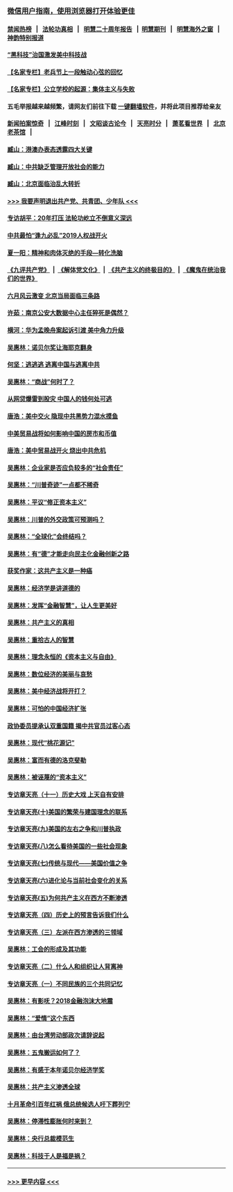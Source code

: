 ### [微信用户指南，使用浏览器打开体验更佳](https://github.com/gfw-breaker/banned-news1/blob/master/indexes/wechat-guide.md?t=0)
#### [禁闻热榜](热点新闻.md?t=0)  &nbsp;&nbsp;|&nbsp;&nbsp; [法轮功真相](https://github.com/gfw-breaker/truth/blob/master/README.md?t=0) &nbsp;&nbsp;|&nbsp;&nbsp; [明慧二十周年报告](https://github.com/gfw-breaker/mh-reports/blob/master/README.md?t=0) &nbsp;&nbsp;|&nbsp;&nbsp;[明慧期刊](https://github.com/gfw-breaker/mh-qikan) &nbsp;&nbsp;|&nbsp;&nbsp; [明慧海外之窗](https://github.com/gfw-breaker/mh-news/blob/master/README.md?t=0) &nbsp;&nbsp;|&nbsp;&nbsp; [神韵特别报道](https://github.com/gfw-breaker/mh-news/blob/master/shenyun.md?t=0)
#### [“黑科技”治国激发美中科技战](../pages/nsc423/n11638056.md?t=02071802) 
#### [【名家专栏】老兵节上一段触动心弦的回忆](../pages/nsc423/n11646016.md?t=02071802) 
#### [【名家专栏】公立学校的起源：集体主义与失败](../pages/nsc423/n11601833.md?t=02071802) 
#### 五毛举报越来越频繁，请网友们前往下载 [一键翻墙软件](https://github.com/gfw-breaker/ssr-accounts)，并将此项目推荐给亲友
#### [新闻拍案惊奇](https://github.com/gfw-breaker/banned-news1/blob/master/pages/link4.md) &nbsp;&nbsp;|&nbsp;&nbsp; [江峰时刻](https://github.com/gfw-breaker/banned-news1/blob/master/pages/link4.md) &nbsp;&nbsp;|&nbsp;&nbsp; [文昭谈古论今](https://github.com/gfw-breaker/banned-news1/blob/master/pages/link4.md) &nbsp;&nbsp;|&nbsp;&nbsp; [天亮时分](https://github.com/gfw-breaker/banned-news1/blob/master/pages/link4.md) &nbsp;&nbsp;|&nbsp;&nbsp; [萧茗看世界](https://github.com/gfw-breaker/banned-news1/blob/master/pages/link4.md) &nbsp;&nbsp;|&nbsp;&nbsp; [北京老茶馆](https://github.com/gfw-breaker/banned-news1/blob/master/pages/link4.md) &nbsp;&nbsp;|&nbsp;&nbsp; 
#### [臧山：港澳办表态透露四大关键](../pages/nsc423/n11421628.md?t=02071802) 
#### [臧山：中共缺乏管理开放社会的能力](../pages/nsc423/n11407457.md?t=02071802) 
#### [臧山：北京面临治乱大转折](../pages/nsc423/n11406895.md?t=02071802) 
#### [>>> 我要声明退出共产党、共青团、少年队 <<<](https://github.com/begood0513/goodnews/blob/master/quit/letter.md) 
#### [专访胡平：20年打压 法轮功屹立不倒意义深远](../pages/nsc423/n11398800.md?t=02071802) 
#### [中共最怕“逢九必乱”2019人权战开火](../pages/nsc423/n11385248.md?t=02071802) 
#### [夏一阳：精神和肉体灭绝的手段—转化洗脑](../pages/nsc423/n11368250.md?t=02071802) 
#### [《九评共产党》](https://github.com/begood0513/9ping.md/blob/master/README.md) &nbsp;|&nbsp; [《解体党文化》](../../../../jtdwh.md/blob/master/README.md)  &nbsp;|&nbsp; [《共产主义的终极目的》](../../../../gczydzjmd.md/blob/master/README.md) &nbsp;|&nbsp; [《魔鬼在统治我们的世界》](../../../../mgztzwmdsj.md/blob/master/README.md) 
#### [六月风云激变 北京当局面临三条路](../pages/nsc423/n11313668.md?t=02071802) 
#### [许茹：南京公安大数据中心主任猝死是偶然？](../pages/nsc423/n11064744.md?t=02071802) 
#### [横河：华为孟晚舟案起诉引渡 美中角力升级](../pages/nsc423/n11027230.md?t=02071802) 
#### [吴惠林：诺贝尔奖让海耶克翻身](../pages/nsc423/n10890049.md?t=02071802) 
#### [何坚：逃逃逃 逃离中国与逃离中共](../pages/nsc423/n10592891.md?t=02071802) 
#### [吴惠林：“商战”何时了？](../pages/nsc423/n10573558.md?t=02071802) 
#### [从网贷爆雷到股灾 中国人的钱何处可逃](../pages/nsc423/n10572800.md?t=02071802) 
#### [唐浩：美中交火 隐现中共黑势力混水摸鱼](../pages/nsc423/n10544040.md?t=02071802) 
#### [中美贸易战将如何影响中国的房市和币值](../pages/nsc423/n10543697.md?t=02071802) 
#### [唐浩：美中贸易战开火 烧出中共危机](../pages/nsc423/n10540126.md?t=02071802) 
#### [吴惠林：企业家是否应负较多的“社会责任”](../pages/nsc423/n10535022.md?t=02071802) 
#### [吴惠林：“川普奇迹”一点都不稀奇](../pages/nsc423/n10512808.md?t=02071802) 
#### [吴惠林：平议“修正资本主义”](../pages/nsc423/n10495724.md?t=02071802) 
#### [吴惠林：川普的外交政策可预测吗？](../pages/nsc423/n10462387.md?t=02071802) 
#### [吴惠林：“全球化”会终结吗？](../pages/nsc423/n10452838.md?t=02071802) 
#### [吴惠林：有“德”才能走向民主化金融创新之路](../pages/nsc423/n10432292.md?t=02071802) 
#### [获奖作家：这共产主义是一种癌](../pages/nsc423/n10431541.md?t=02071802) 
#### [吴惠林：经济学是讲道德的](../pages/nsc423/n10398014.md?t=02071802) 
#### [吴惠林：发挥“金融智慧”，让人生更美好](../pages/nsc423/n10375019.md?t=02071802) 
#### [吴惠林：共产主义的真相](../pages/nsc423/n10351394.md?t=02071802) 
#### [吴惠林：重拾古人的智慧](../pages/nsc423/n10337691.md?t=02071802) 
#### [吴惠林：理念永恒的《资本主义与自由》](../pages/nsc423/n10316274.md?t=02071802) 
#### [吴惠林：数位经济的美丽与哀愁](../pages/nsc423/n10292946.md?t=02071802) 
#### [吴惠林：美中经济战将开打？](../pages/nsc423/n10258825.md?t=02071802) 
#### [吴惠林：可怕的中国经济扩张](../pages/nsc423/n10219147.md?t=02071802) 
#### [政协委员提承认双重国籍 揭中共官员过客心态](../pages/nsc423/n10208809.md?t=02071802) 
#### [吴惠林：现代“桃花源记”](../pages/nsc423/n10185234.md?t=02071802) 
#### [吴惠林：富而有德的洛克斐勒](../pages/nsc423/n10142264.md?t=02071802) 
#### [吴惠林：被诬蔑的“资本主义”](../pages/nsc423/n10124816.md?t=02071802) 
#### [专访章天亮（十一）历史大戏 上天自有安排](../pages/nsc423/n10094905.md?t=02071802) 
#### [专访章天亮(十)美国的繁荣与建国理念的联系](../pages/nsc423/n10094899.md?t=02071802) 
#### [专访章天亮(九)美国的左右之争和川普执政](../pages/nsc423/n10094889.md?t=02071802) 
#### [专访章天亮(八)怎么看待美国的一些社会现象](../pages/nsc423/n10094857.md?t=02071802) 
#### [专访章天亮(七)传统与现代——美国价值之争](../pages/nsc423/n10093140.md?t=02071802) 
#### [专访章天亮(六)进化论与当前社会变化的关系](../pages/nsc423/n10092036.md?t=02071802) 
#### [专访章天亮(五)为何共产主义在西方不断渗透](../pages/nsc423/n10083620.md?t=02071802) 
#### [专访章天亮（四）历史上的预言告诉我们什么](../pages/nsc423/n10083606.md?t=02071802) 
#### [专访章天亮（三）左派在西方渗透的三领域](../pages/nsc423/n10081115.md?t=02071802) 
#### [吴惠林：工会的形成及其功能](../pages/nsc423/n10080633.md?t=02071802) 
#### [专访章天亮（二）什么人和组织让人背离神](../pages/nsc423/n10076637.md?t=02071802) 
#### [专访章天亮（一）不同民族的三个共同记忆](../pages/nsc423/n10074188.md?t=02071802) 
#### [吴惠林：有影呒？2018金融泡沫大地震](../pages/nsc423/n10040534.md?t=02071802) 
#### [吴惠林：“爱情”这个东西](../pages/nsc423/n10019423.md?t=02071802) 
#### [吴惠林：由台湾劳动部政次请辞说起](../pages/nsc423/n9979679.md?t=02071802) 
#### [吴惠林：五鬼搬运如何了？](../pages/nsc423/n9925338.md?t=02071802) 
#### [吴惠林：有感于本年诺贝尔经济学奖](../pages/nsc423/n9871883.md?t=02071802) 
#### [吴惠林：共产主义渗透全球](../pages/nsc423/n9812748.md?t=02071802) 
#### [十月革命引百年红祸 俄总统候选人吁下葬列宁](../pages/nsc423/n9810182.md?t=02071802) 
#### [吴惠林：停滞性膨胀何时来到？](../pages/nsc423/n9764136.md?t=02071802) 
#### [吴惠林：央行总裁模范生](../pages/nsc423/n9728134.md?t=02071802) 
#### [吴惠林：科技于人是福是祸？](../pages/nsc423/n9672982.md?t=02071802) 

----
#### [ >>> 更早内容 <<< ](../indexes/nsc423-earlier.md)
